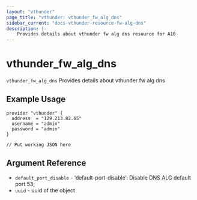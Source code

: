 ```yaml
---
layout: "vthunder"
page_title: "vthunder: vthunder_fw_alg_dns"
sidebar_current: "docs-vthunder-resource-fw-alg-dns"
description: |-
	Provides details about vthunder fw alg dns resource for A10
---
```


# vthunder\_fw\_alg\_dns

`vthunder_fw_alg_dns` Provides details about vthunder fw alg dns
## Example Usage


```hcl
provider "vthunder" {
  address  = "129.213.82.65"
  username = "admin"
  password = "admin"
}

// Put working JSON here
```

## Argument Reference

* `default_port_disable` - ‘default-port-disable’: Disable DNS ALG default port 53;
* `uuid` - uuid of the object

